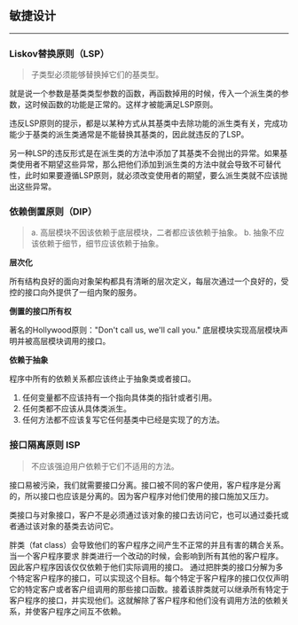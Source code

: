 ## 敏捷设计

---  

### Liskov替换原则（LSP）

> 子类型必须能够替换掉它们的基类型。

就是说一个参数是基类类型参数的函数，再函数掉用的时候，传入一个派生类的参数，这时候函数的功能是正常的。这样才被能满足LSP原则。

违反LSP原则的提示，都是以某种方式从其基类中去除功能的派生类有关，完成功能少于基类的派生类通常是不能替换其基类的，因此就违反的了LSP。

另一种LSP的违反形式是在派生类的方法中添加了其基类不会抛出的异常。如果基类使用者不期望这些异常，那么把他们添加到派生类的方法中就会导致不可替代性，此时如果要遵循LSP原则，就必须改变使用者的期望，要么派生类就不应该抛出这些异常。


### 依赖倒置原则（DIP）

> a. 高层模块不因该依赖于底层模块，二者都应该依赖于抽象。
> b. 抽象不应该依赖于细节，细节应该依赖于抽象。

**层次化** 

所有结构良好的面向对象架构都具有清晰的层次定义，每层次通过一个良好的，受控的接口向外提供了一组内聚的服务。

**倒置的接口所有权**

著名的Hollywood原则："Don't call us, we'll call you." 底层模块实现高层模块声明并被高层模块调用的接口。

**依赖于抽象**

程序中所有的依赖关系都应该终止于抽象类或者接口。

1. 任何变量都不应该持有一个指向具体类的指针或者引用。
2. 任何类都不应该从具体类派生。
3. 任何方法都不应该复写它任何基类中已经是实现了的方法。


### 接口隔离原则 ISP

> 不应该强迫用户依赖于它们不适用的方法。

接口易被污染，我们就需要接口分离。接口被不同的客户使用，客户程序是分离的，所以接口也应该是分离的。因为客户程序对他们使用的接口施加又压力。

类接口与对象接口，客户不是必须通过该对象的接口去访问它，也可以通过委托或者通过该对象的基类去访问它。

胖类（fat class）会导致他们的客户程序之间产生不正常的并且有害的耦合关系。当一个客户程序要求 胖类进行一个改动的时候，会影响到所有其他的客户程序。因此客户程序因该仅仅依赖于他们实际调用的接口。 通过把胖类的接口分解为多个特定客户程序的接口，可以实现这个目标。每个特定于客户程序的接口仅仅声明它的特定客户或者客户组调用的那些接口函数。接着该胖类就可以继承所有特定于客户程序的接口，并实现他们。这就解除了客户程序和他们没有调用方法的依赖关系，并使客户程序之间互不依赖。





